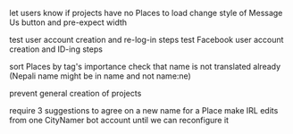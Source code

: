 let users know if projects have no Places to load
change style of Message Us button and pre-expect width

test user account creation and re-log-in steps
test Facebook user account creation and ID-ing steps

sort Places by tag's importance
check that name is not translated already (Nepali name might be in name and not name:ne)

prevent general creation of projects

require 3 suggestions to agree on a new name for a Place
make IRL edits from one CityNamer bot account until we can reconfigure it

